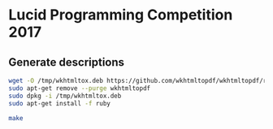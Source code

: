 # Lucid Programming Competition 2017

## Generate descriptions

```sh
wget -O /tmp/wkhtmltox.deb https://github.com/wkhtmltopdf/wkhtmltopdf/releases/download/0.12.2.1/wkhtmltox-0.12.2.1_linux-trusty-amd64.deb
sudo apt-get remove --purge wkhtmltopdf
sudo dpkg -i /tmp/wkhtmltox.deb
sudo apt-get install -f ruby
```

```sh
make
```
